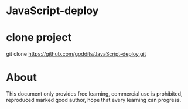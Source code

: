 # JavaScript-deploy

# clone project

git clone https://github.com/goddits/JavaScript-deploy.git

# About

This document only provides free learning, commercial use is prohibited, reproduced marked good author, hope that every learning can progress.
